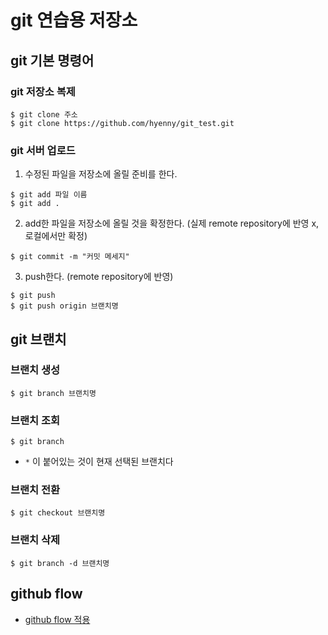 # git 연습용 저장소

## git 기본 명령어

### git 저장소 복제
```
$ git clone 주소
$ git clone https://github.com/hyenny/git_test.git
```

### git 서버 업로드
1. 수정된 파일을 저장소에 올릴 준비를 한다.
```
$ git add 파일 이름
$ git add .
```

2. add한 파일을 저장소에 올릴 것을 확정한다. (실제 remote repository에 반영 x, 로컬에서만 확정)
```
$ git commit -m "커밋 메세지"
```

3. push한다. (remote repository에 반영)
```
$ git push
$ git push origin 브랜치명
```

## git 브랜치

### 브랜치 생성
```
$ git branch 브랜치명
```

### 브랜치 조회
```
$ git branch
```
- `*` 이 붙어있는 것이 현재 선택된 브랜치다

### 브랜치 전환
```
$ git checkout 브랜치명
```

### 브랜치 삭제
```
$ git branch -d 브랜치명
```

## github flow
- [github flow 적용](https://github.com/hyenny/git_test/blob/master/docs/github-flow.md)

